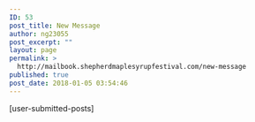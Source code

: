 ```yaml
---
ID: 53
post_title: New Message
author: ng23055
post_excerpt: ""
layout: page
permalink: >
  http://mailbook.shepherdmaplesyrupfestival.com/new-message
published: true
post_date: 2018-01-05 03:54:46
---
```

[user-submitted-posts]